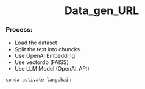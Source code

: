 <h1 align=center> Data_gen_URL </h1>


### Process:
- Load the dataset
- Split the text into chuncks
- Use OpenAI Embedding
- Use vectordb (FAISS)
- Use LLM Model (OpenAI_API)


```bash
conda activate langchain
```